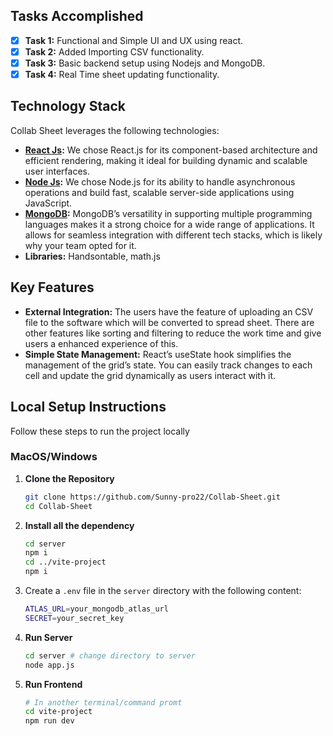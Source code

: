 ## Tasks Accomplished

- [x] **Task 1:** Functional and Simple UI and UX using react.
- [x] **Task 2:** Added Importing CSV functionality.
- [x] **Task 3:** Basic backend setup using Nodejs and MongoDB.
- [x] **Task 4:** Real Time sheet updating functionality.

## Technology Stack

Collab Sheet leverages the following technologies:

- **[React Js](https://react.dev):** We chose React.js for its component-based architecture and efficient rendering, making it ideal for building dynamic and scalable user interfaces.
- **[Node Js](https://nodejs.org/en):** We chose Node.js for its ability to handle asynchronous operations and build fast, scalable server-side applications using JavaScript.
- **[MongoDB](https://www.mongodb.com):** MongoDB’s versatility in supporting multiple programming languages makes it a strong choice for a wide range of applications. It allows for seamless integration with different tech stacks, which is likely why your team opted for it.
- **Libraries:** Handsontable, math.js

## Key Features

- **External Integration:** The users have the feature of uploading an CSV file to the software which will be converted to spread sheet. There are other features like sorting and filtering to reduce the work time and give users a enhanced experience of this.
- **Simple State Management:** React’s useState hook simplifies the management of the grid’s state. You can easily track changes to each cell and update the grid dynamically as users interact with it.

## Local Setup Instructions 
Follow these steps to run the project locally

### MacOS/Windows

1. **Clone the Repository**
   ```bash
   git clone https://github.com/Sunny-pro22/Collab-Sheet.git 
   cd Collab-Sheet 
   ```
2. **Install all the dependency**
   ```bash
   cd server
   npm i
   cd ../vite-project
   npm i
   ```
3. Create a `.env` file in the `server` directory with the following content: 
   ```bash
   ATLAS_URL=your_mongodb_atlas_url 
   SECRET=your_secret_key
   ```
4. **Run Server**
   ```bash
   cd server # change directory to server
   node app.js
   ```
5. **Run Frontend**
   ```bash
   # In another terminal/command promt
   cd vite-project
   npm run dev
   ```
